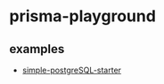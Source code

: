 # prisma-playground

## examples
- [simple-postgreSQL-starter](https://github.com/YutaSugimura/prisma-playground/tree/main/examples/simple-postgreSQL-starter)
